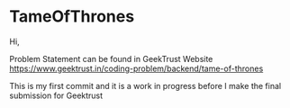 # TameOfThrones

Hi,

Problem Statement can be found in GeekTrust Website https://www.geektrust.in/coding-problem/backend/tame-of-thrones

This is my first commit and it is a work in progress before I make the final submission for Geektrust

